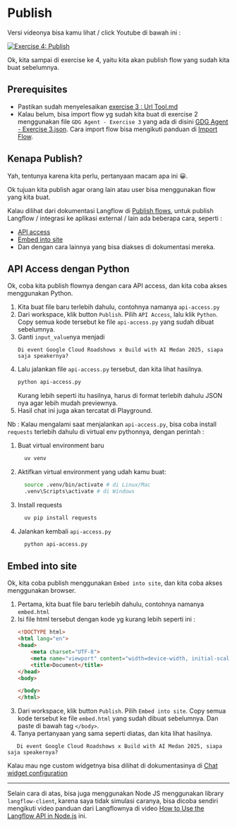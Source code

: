 # Publish

Versi videonya bisa kamu lihat / click Youtube di bawah ini :

[![Exercise 4: Publish](https://img.youtube.com/vi/NCWE8_rBmrE/0.jpg)](https://www.youtube.com/watch?v=NCWE8_rBmrE&list=PLnyg3GbBr0YZdCyFGPrOebH_vhFMb9FeE&index=5)


Ok, kita sampai di exercise ke 4, yaitu kita akan publish flow yang sudah kita buat sebelumnya.

## Prerequisites
- Pastikan sudah menyelesaikan [exercise 3 : Url Tool.md](../exercise%203/exercise%203%20%3A%20Url%20Tool.md)
- Kalau belum, bisa import flow yg sudah kita buat di exercise 2 menggunakan file `GDG Agent - Exercise 3` yang ada di disini [GDG Agent - Exercise 3.json](../exercise%203/flow/GDG%20Agent%20-%20Exercise%203.json).
  Cara import flow bisa mengikuti panduan di [Import Flow](https://docs.langflow.org/components-data#file).

## Kenapa Publish?
Yah, tentunya karena kita perlu, pertanyaan macam apa ini 😀. 

Ok tujuan kita publish agar orang lain atau user bisa menggunakan flow yang kita buat.

Kalau dilihat dari dokumentasi Langflow di [Publish flows](https://docs.langflow.org/concepts-publish), untuk publish Langflow / integrasi ke aplikasi external / lain ada beberapa cara, seperti : 
- [API access](https://docs.langflow.org/concepts-publish#api-access)
- [Embed into site](https://docs.langflow.org/concepts-publish#embed-into-site)
- Dan dengan cara lainnya yang bisa diakses di dokumentasi mereka.


## API Access dengan Python
Ok, coba kita publish flownya dengan cara API access, dan kita coba akses menggunakan Python.
1. Kita buat file baru terlebih dahulu, contohnya namanya `api-access.py`
2. Dari workspace, klik button `Publish`. Pilih `API Access`, lalu klik `Python`. Copy semua kode tersebut ke file `api-access.py` yang sudah dibuat sebelumnya.
3. Ganti `input_value`nya menjadi 
    ```text
   Di event Google Cloud Roadshows x Build with AI Medan 2025, siapa saja speakernya?
    ```
4. Lalu jalankan file `api-access.py` tersebut, dan kita lihat hasilnya.
    ```bash
   python api-access.py
    ```
   Kurang lebih seperti itu hasilnya, harus di format terlebih dahulu JSON nya agar lebih mudah previewnya. 
5. Hasil chat ini juga akan tercatat di Playground.

Nb : 
Kalau mengalami saat menjalankan `api-access.py`, bisa coba install `requests` terlebih dahulu di virtual env pythonnya, dengan perintah : 
1. Buat virtual environment baru
    ```bash
      uv venv
    ```
2. Aktifkan virtual environment yang udah kamu buat:
    ```bash
      source .venv/bin/activate # di Linux/Mac
      .venv\Scripts\activate # di Windows
    ```
3. Install requests
    ```bash
      uv pip install requests
    ```
4. Jalankan kembali `api-access.py`
    ```bash
      python api-access.py
    ```


## Embed into site
Ok, kita coba publish menggunakan `Embed into site`, dan kita coba akses menggunakan browser.
1. Pertama, kita buat file baru terlebih dahulu, contohnya namanya `embed.html`
2. Isi file html tersebut dengan kode yg kurang lebih seperti ini : 
    ```html
   <!DOCTYPE html>
    <html lang="en">
    <head>
        <meta charset="UTF-8">
        <meta name="viewport" content="width=device-width, initial-scale=1.0">
        <title>Document</title>
    </head>
    <body>
    
    </body>
    </html>
    ```
3. Dari workspace, klik button `Publish`. Pilih `Embed into site`. Copy semua kode tersebut ke file `embed.html` yang sudah dibuat sebelumnya. Dan paste di bawah tag `</body>`.
4. Tanya pertanyaan yang sama seperti diatas, dan kita lihat hasilnya.
 ```text
    Di event Google Cloud Roadshows x Build with AI Medan 2025, siapa saja speakernya?
 ```

Kalau mau nge custom widgetnya bisa dilihat di dokumentasinya di [Chat widget configuration](https://docs.langflow.org/concepts-publish#chat-widget-configuration)

---

Selain cara di atas, bisa juga menggunakan Node JS menggunakan library `langflow-client`, karena saya tidak simulasi caranya, bisa dicoba sendiri mengikuti video panduan
dari Langflownya di video [How to Use the Langflow API in Node.js](https://www.youtube.com/watch?v=DwvZzqj4tUc) ini.
